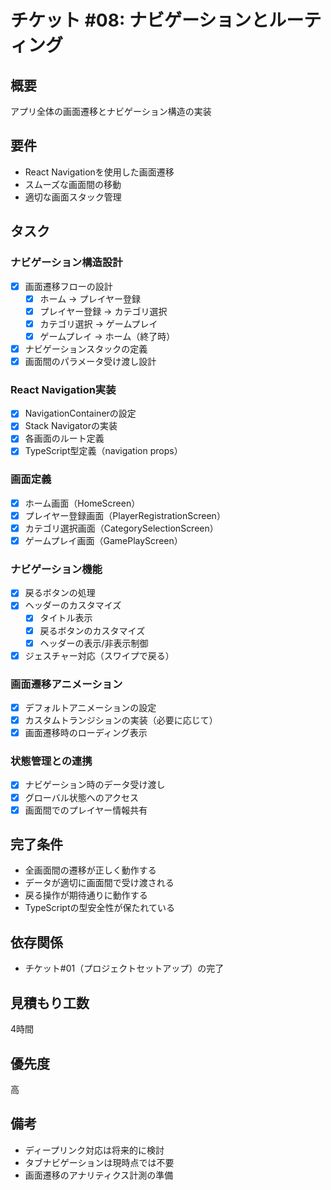 # チケット #08: ナビゲーションとルーティング

## 概要
アプリ全体の画面遷移とナビゲーション構造の実装

## 要件
- React Navigationを使用した画面遷移
- スムーズな画面間の移動
- 適切な画面スタック管理

## タスク

### ナビゲーション構造設計
- [x] 画面遷移フローの設計
  - [x] ホーム → プレイヤー登録
  - [x] プレイヤー登録 → カテゴリ選択
  - [x] カテゴリ選択 → ゲームプレイ
  - [x] ゲームプレイ → ホーム（終了時）
- [x] ナビゲーションスタックの定義
- [x] 画面間のパラメータ受け渡し設計

### React Navigation実装
- [x] NavigationContainerの設定
- [x] Stack Navigatorの実装
- [x] 各画面のルート定義
- [x] TypeScript型定義（navigation props）

### 画面定義
- [x] ホーム画面（HomeScreen）
- [x] プレイヤー登録画面（PlayerRegistrationScreen）
- [x] カテゴリ選択画面（CategorySelectionScreen）  
- [x] ゲームプレイ画面（GamePlayScreen）

### ナビゲーション機能
- [x] 戻るボタンの処理
- [x] ヘッダーのカスタマイズ
  - [x] タイトル表示
  - [x] 戻るボタンのカスタマイズ
  - [x] ヘッダーの表示/非表示制御
- [x] ジェスチャー対応（スワイプで戻る）

### 画面遷移アニメーション
- [x] デフォルトアニメーションの設定
- [x] カスタムトランジションの実装（必要に応じて）
- [x] 画面遷移時のローディング表示

### 状態管理との連携
- [x] ナビゲーション時のデータ受け渡し
- [x] グローバル状態へのアクセス
- [x] 画面間でのプレイヤー情報共有

## 完了条件
- 全画面間の遷移が正しく動作する
- データが適切に画面間で受け渡される
- 戻る操作が期待通りに動作する
- TypeScriptの型安全性が保たれている

## 依存関係
- チケット#01（プロジェクトセットアップ）の完了

## 見積もり工数
4時間

## 優先度
高

## 備考
- ディープリンク対応は将来的に検討
- タブナビゲーションは現時点では不要
- 画面遷移のアナリティクス計測の準備